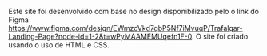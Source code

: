 Este site foi desenvolvido com base no design disponibilizado pelo o link do Figma https://www.figma.com/design/EWmzcVkd7qbP5Nf7iMvuqP/Trafalgar-Landing-Page?node-id=1-2&t=wPyMAAMEMUqefn1F-0.
O site foi criado usando o uso de HTML e CSS.
